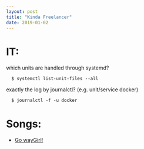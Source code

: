 ```yaml
---
layout: post
title: "Kinda Freelancer"
date: 2019-01-02
---
```

# IT:
which units are handled through systemd?
```
  $ systemctl list-unit-files --all
```
exactly the log by journalctl? (e.g. unit/service docker)
```
  $ journalctl -f -u docker
```

# Songs:
- [Go wayGirl!](https://www.youtube.com/watch?v=87gWaABqGYs)

